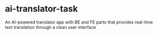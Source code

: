 # ai-translator-task
An AI-powered translator app with BE and FE parts that provides real-time text translation through a clean user interface
